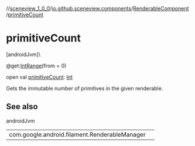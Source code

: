 //[sceneview_1_0_0](../../../index.md)/[io.github.sceneview.components](../index.md)/[RenderableComponent](index.md)/[primitiveCount](primitive-count.md)

# primitiveCount

[androidJvm]\

@get:[IntRange](https://developer.android.com/reference/kotlin/androidx/annotation/IntRange.html)(from = 0)

open val [primitiveCount](primitive-count.md): [Int](https://kotlinlang.org/api/latest/jvm/stdlib/kotlin/-int/index.html)

Gets the immutable number of primitives in the given renderable.

## See also

androidJvm

| | |
|---|---|
| com.google.android.filament.RenderableManager |  |
